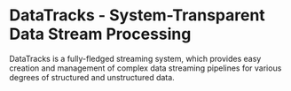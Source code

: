 # DataTracks - System-Transparent Data Stream Processing

DataTracks is a fully-fledged streaming system, which provides easy creation and management of complex data streaming pipelines for various degrees of structured and unstructured data.

